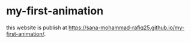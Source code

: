 # my-first-animation
this website is publish at  https://sana-mohammad-rafiq25.github.io/my-first-animation/.
